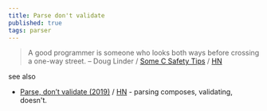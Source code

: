 ```yaml
---
title: Parse don't validate
published: true
tags: parser
---
```

> A good programmer is someone who looks both ways before crossing a one-way street. – Doug Linder / [Some C Safety Tips](https://www.lelanthran.com/chap13/content.html) / [HN](https://news.ycombinator.com/item?id=44507405)

see also
- [Parse, don’t validate (2019)](https://lexi-lambda.github.io/blog/2019/11/05/parse-don-t-validate/) / [HN](https://news.ycombinator.com/item?id=35053118) - parsing composes, validating, doesn't.